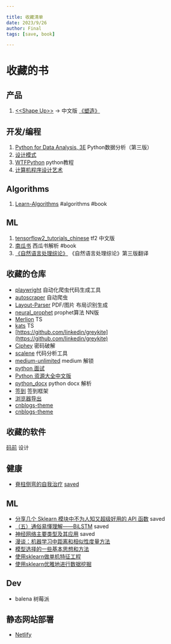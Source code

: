 ```yaml
---

title: 收藏清单
date: 2023/9/26
author: Final
tags: [save, book]

---
```


# 收藏的书

## 产品

1. [\<\<Shape Up\>\>](https://basecamp.com/shapeup/webbook) -> 中文版 [《塑造》](https://p-c8wi.tower.im/p/54rp)


## 开发/编程

1. [Python for Data Analysis, 3E](https://wesmckinney.com/book/)   Python数据分析（第三版）
2. [设计模式](https://refactoringguru.cn/design-patterns/catalog) 
3. [WTFPython](https://github.com/leisurelicht/wtfpython-cn) python教程
4. [计算机程序设计艺术](https://zh.wikipedia.org/wiki/计算机程序设计艺术)


## Algorithms

1. [Learn-Algorithms](https://github.com/nonstriater/Learn-Algorithms) #algorithms #book

## ML

1. [tensorflow2_tutorials_chinese](https://github.com/czy36mengfei/tensorflow2_tutorials_chinese) tf2 中文版
2. [南瓜书](https://github.com/datawhalechina/pumpkin-book) 西瓜书解析 #book
3. [《自然语言处理综论》](https://github.com/secsilm/slp3-zh) 《自然语言处理综论》第三版翻译

## 收藏的仓库

* [playwright](https://github.com/microsoft/playwright-python) 自动化爬虫代码生成工具
* [autoscraper](https://github.com/alirezamika/autoscraper) 自动爬虫
* [Layout-Parser](https://github.com/Layout-Parser/layout-parser) PDF/图片 布局识别生成
* [neural_prophet](https://github.com/ourownstory/neural_prophet) prophet算法 NN版
* [Merlion](https://github.com/salesforce/Merlion) TS
* [kats](https://github.com/facebookresearch/Kats) TS
* [https://github.com/linkedin/greykite](https://github.com/linkedin/greykite)
* [Ciphey](https://github.com/Ciphey/Ciphey) 密码破解
* [scalene](https://github.com/plasma-umass/scalene) 代码分析工具
* [medium-unlimited](https://github.com/manojVivek/medium-unlimited) medium 解锁
* [python 面试](https://github.com/kenwoodjw/python_interview_question)
* [Python 资源大全中文版](https://github.com/jobbole/awesome-python-cn)
* [python_docx](https://github.com/kmrambo/Python-docx-Reading-paragraphs-tables-and-images-in-document-order-) python docx 解析
* [签到](https://github.com/qiandao-today/qiandao) 签到框架
* [浏览器导出](https://github.com/moonD4rk/HackBrowserDat)
* [cnblogs-theme](https://github.com/Zou-Wang/CNblogs-Theme-Sakura)
* [cnblogs-theme](https://bndong.github.io/Cnblogs-Theme-SimpleMemory/v2/#/)


## 收藏的软件

[码前](https://www.devbefore.com/product) 设计


## 健康

* [脊柱侧弯的自我治疗](https://sspai.com/post/72898) [saved](https://web.archive.org/web/20220912102355/https://sspai.com/post/72898)

## ML
* [分享几个 Sklearn 模块中不为人知又超级好用的 API 函数](https://mp.weixin.qq.com/s?__biz=Mzg4NDQwNTI0OQ==&mid=2247559171&idx=2&sn=246063f391f077da93819c513e142786&chksm=cfbb0d6df8cc847beaf4b1eaf2c1bd48f62a20ec22274db0b2fbe78b81757166375933b6e77f#rd) saved
* [（五）通俗易懂理解——BiLSTM](https://zhuanlan.zhihu.com/p/40119926) saved
* [神经网络主要类型及其应用](https://zhuanlan.zhihu.com/p/159305118) saved
* [漫谈：机器学习中距离和相似性度量方法](https://www.cnblogs.com/daniel-D/p/3244718.html)
* [模型选择的一些基本思想和方法](https://cosx.org/2015/08/some-basic-ideas-and-methods-of-model-selection/)
* [使用sklearn做单机特征工程](https://www.cnblogs.com/jasonfreak/p/5448385.html)
* [使用sklearn优雅地进行数据挖掘](https://www.cnblogs.com/jasonfreak/p/5448462.html)

## Dev
* balena 树莓派

## 静态网站部署

* [Netlify](https://app.netlify.com/)

